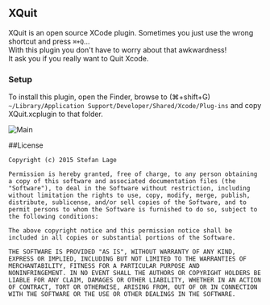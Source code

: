 XQuit
-----
XQuit is an open source XCode plugin.
Sometimes you just use the wrong shortcut and press `⌘+Q`...<br />
With this plugin you don't have to worry about that awkwardness!<br />
It ask you if you really want to Quit Xcode.
### Setup
To install this plugin, open the Finder, browse to (⌘+shift+G) ```~/Library/Application Support/Developer/Shared/Xcode/Plug-ins``` and copy XQuit.xcplugin to that folder.

![Main](screenshots/main.png)

##License

	Copyright (c) 2015 Stefan Lage

	Permission is hereby granted, free of charge, to any person obtaining
	a copy of this software and associated documentation files (the
	"Software"), to deal in the Software without restriction, including
	without limitation the rights to use, copy, modify, merge, publish,
	distribute, sublicense, and/or sell copies of the Software, and to
	permit persons to whom the Software is furnished to do so, subject to
	the following conditions:
		
	The above copyright notice and this permission notice shall be
	included in all copies or substantial portions of the Software.

	THE SOFTWARE IS PROVIDED "AS IS", WITHOUT WARRANTY OF ANY KIND,
	EXPRESS OR IMPLIED, INCLUDING BUT NOT LIMITED TO THE WARRANTIES OF
	MERCHANTABILITY, FITNESS FOR A PARTICULAR PURPOSE AND
	NONINFRINGEMENT. IN NO EVENT SHALL THE AUTHORS OR COPYRIGHT HOLDERS BE
	LIABLE FOR ANY CLAIM, DAMAGES OR OTHER LIABILITY, WHETHER IN AN ACTION
	OF CONTRACT, TORT OR OTHERWISE, ARISING FROM, OUT OF OR IN CONNECTION
	WITH THE SOFTWARE OR THE USE OR OTHER DEALINGS IN THE SOFTWARE.
